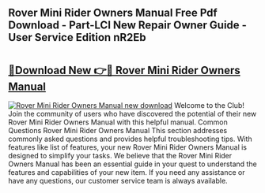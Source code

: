 ## Rover Mini Rider Owners Manual Free Pdf Download - Part-LCI New Repair Owner Guide - User Service Edition nR2Eb

# <h2><a href="http://bc54239.oget.top/?id=Rover+Mini+Rider+Owners+Manual">🔗Download New 👉🔴 Rover Mini Rider Owners Manual</a></h2>

[![Rover Mini Rider Owners Manual new download](https://i.imgur.com/5g1atiW.png)](http://bc54239.oget.top/?id=Rover+Mini+Rider+Owners+Manual)
Welcome to the Club! Join the community of users who have discovered the potential of their new Rover Mini Rider Owners Manual with this helpful manual. Common Questions Rover Mini Rider Owners Manual This section addresses commonly asked questions and provides helpful troubleshooting tips. With features like list of features, your new Rover Mini Rider Owners Manual is designed to simplify your tasks. We believe that the Rover Mini Rider Owners Manual has been an essential guide in your quest to understand the features and capabilities of your new item. If you need any assistance or have any questions, our customer service team is always available.
